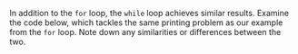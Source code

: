 In addition to the `for` loop, the `while` loop achieves similar results. Examine the code below, which tackles the same printing problem as our example from the `for` loop. Note down any similarities or differences between the two.

